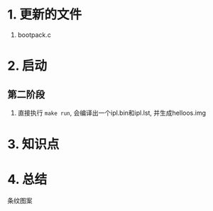 # 1. 更新的文件
1. bootpack.c

# 2. 启动
## 第二阶段
1. 直接执行 `make run`, 会编译出一个ipl.bin和ipl.lst, 并生成helloos.img

# 3. 知识点

# 4. 总结
条纹图案
